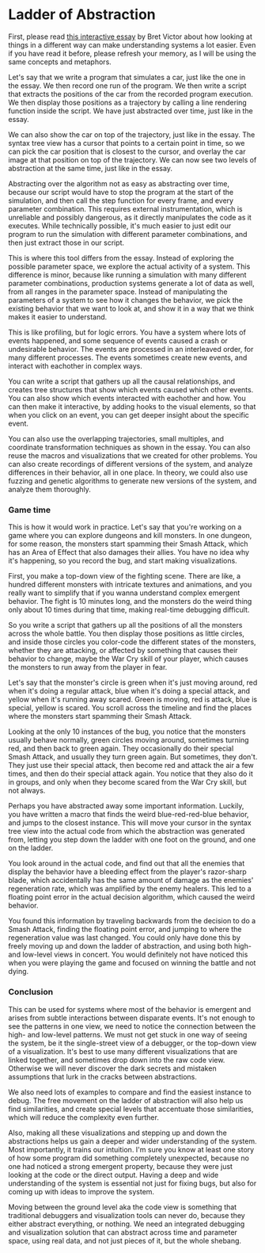 # Ladder of Abstraction

First, please read [this interactive essay](http://worrydream.com/LadderOfAbstraction/) by Bret Victor about how looking at things in a different way can make understanding systems a lot easier. Even if you have read it before, please refresh your memory, as I will be using the same concepts and metaphors.

Let's say that we write a program that simulates a car, just like the one in the essay. We then record one run of the program. We then write a script that extracts the positions of the car from the recorded program execution. We then display those positions as a trajectory by calling a line rendering function inside the script. We have just abstracted over time, just like in the essay.

We can also show the car on top of the trajectory, just like in the essay. The syntax tree view has a cursor that points to a certain point in time, so we can pick the car position that is closest to the cursor, and overlay the car image at that position on top of the trajectory. We can now see two levels of abstraction at the same time, just like in the essay.

Abstracting over the algorithm not as easy as abstracting over time, because our script would have to stop the program at the start of the simulation, and then call the step function for every frame, and every parameter combination. This requires external instrumentation, which is unreliable and possibly dangerous, as it directly manipulates the code as it executes. While technically possible, it's much easier to just edit our program to run the simulation with different parameter combinations, and then just extract those in our script.

This is where this tool differs from the essay. Instead of exploring the possible parameter space, we explore the actual activity of a system. This difference is minor, because like running a simulation with many different parameter combinations, production systems generate a lot of data as well, from all ranges in the parameter space. Instead of manipulating the parameters of a system to see how it changes the behavior, we pick the existing behavior that we want to look at, and show it in a way that we think makes it easier to understand.

This is like profiling, but for logic errors. You have a system where lots of events happened, and some sequence of events caused a crash or undesirable behavior. The events are processed in an interleaved order, for many different processes. The events sometimes create new events, and interact with eachother in complex ways.

You can write a script that gathers up all the causal relationships, and creates tree structures that show which events caused which other events. You can also show which events interacted with eachother and how. You can then make it interactive, by adding hooks to the visual elements, so that when you click on an event, you can get deeper insight about the specific event.

You can also use the overlapping trajectories, small multiples, and coordinate transformation techniques as shown in the essay. You can also reuse the macros and visualizations that we created for other problems. You can also create  recordings of different versions of the system, and analyze differences in their behavior, all in one place. In theory, we could also use fuzzing and genetic algorithms to generate new versions of the system, and analyze them thoroughly.

### Game time

This is how it would work in practice. Let's say that you're working on a game where you can explore dungeons and kill monsters. In one dungeon, for some reason, the monsters start spamming their Smash Attack, which has an Area of Effect that also damages their allies. You have no idea why it's happening, so you record the bug, and start making visualizations.

First, you make a top-down view of the fighting scene. There are like, a hundred different monsters with intricate textures and animations, and you really want to simplify that if you wanna understand complex emergent behavior. The fight is 10 minutes long, and the monsters do the weird thing only about 10 times during that time, making real-time debugging difficult.

So you write a script that gathers up all the positions of all the monsters across the whole battle. You then display those positions as little circles, and inside those circles you color-code the different states of the monsters, whether they are attacking, or affected by something that causes their behavior to change, maybe the War Cry skill of your player, which causes the monsters to run away from the player in fear.

Let's say that the monster's circle is green when it's just moving around, red when it's doing a regular attack,  blue when it's doing a special attack, and yellow when it's running away scared. Green is moving, red is attack, blue is special, yellow is scared. You scroll across the timeline and find the places where the monsters start spamming their Smash Attack.

Looking at the only 10 instances of the bug, you notice that the monsters usually behave normally, green circles moving around, sometimes turning red, and then back to green again. They occasionally do their special Smash Attack, and usually they turn green again. But sometimes, they don't. They just use their special attack, then become red and attack the air a few times, and then do their special attack again. You notice that they also do it in groups, and only when they become scared from the War Cry skill, but not always.

Perhaps you have abstracted away some important information. Luckily, you have written a macro that finds the weird blue-red-red-blue behavior, and jumps to the closest instance. This will move your cursor in the syntax tree view into the actual code from which the abstraction was generated from, letting you step down the ladder with one foot on the ground, and one on the ladder.

You look around in the actual code, and find out that all the enemies that display the behavior have a bleeding effect from the player's razor-sharp blade, which accidentally has the same amount of damage as the enemies' regeneration rate, which was amplified by the enemy healers. This led to a floating point error in the actual decision algorithm, which caused the weird behavior.

You found this information by traveling backwards from the decision to do a Smash Attack, finding the floating point error, and jumping to where the regeneration value was last changed. You could only have done this by freely moving up and down the ladder of abstraction, and using both high- and low-level views in concert. You would definitely not have noticed this when you were playing the game and focused on winning the battle and not dying.

### Conclusion

This can be used for systems where most of the behavior is emergent and arises from subtle interactions between disparate events. It's not enough to see the patterns in one view, we need to notice the connection between the high- and low-level patterns. We must not get stuck in one way of seeing the system, be it the single-street view of a debugger, or the top-down view of a visualization. It's best to use many different visualizations that are linked together, and sometimes drop down into the raw code view. Otherwise we will never discover the dark secrets and mistaken assumptions that lurk in the cracks between abstractions.

We also need lots of examples to compare and find the easiest instance to debug. The free movement on the ladder of abstraction will also help us find similarities, and create special levels that accentuate those similarities, which will reduce the complexity even further.

Also, making all these visualizations and stepping up and down the abstractions helps us gain a deeper and wider understanding of the system. Most importantly, it trains our intuition. I'm sure you know at least one story of how some program did something completely unexpected, because no one had noticed a strong emergent property, because they were just looking at the code or the direct output. Having a deep and wide understanding of the system is essential not just for fixing bugs, but also for coming up with ideas to improve the system.

Moving between the ground level aka the code view is something that traditional debuggers and visualization tools can never do, because they either abstract everything, or nothing. We need an integrated debugging and visualization solution that can abstract across time and parameter space, using real data, and not just pieces of it, but the whole shebang.